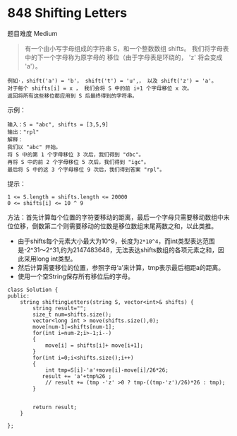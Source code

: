 # 848 Shifting Letters
题目难度 Medium
> 有一个由小写字母组成的字符串 S，和一个整数数组 shifts。
我们将字母表中的下一个字母称为原字母的 移位（由于字母表是环绕的， 'z' 将会变成 'a'）。
```
例如·，shift('a') = 'b'， shift('t') = 'u',， 以及 shift('z') = 'a'。
对于每个 shifts[i] = x ， 我们会将 S 中的前 i+1 个字母移位 x 次。
返回将所有这些移位都应用到 S 后最终得到的字符串。
```
示例：
```
输入：S = "abc", shifts = [3,5,9]
输出："rpl"
解释：
我们以 "abc" 开始。
将 S 中的第 1 个字母移位 3 次后，我们得到 "dbc"。
再将 S 中的前 2 个字母移位 5 次后，我们得到 "igc"。
最后将 S 中的这 3 个字母移位 9 次后，我们得到答案 "rpl"。
```
提示：

```
1 <= S.length = shifts.length <= 20000
0 <= shifts[i] <= 10 ^ 9
```

方法：首先计算每个位置的字符要移动的距离，最后一个字母只需要移动数组中末位位移，倒数第二个则需要移动的位数是移位数组末尾两数之和，以此类推。
- 由于shifts每个元素大小最大为10^9，长度为`2*10^4`，而int类型表达范围是-2^31～2^31,约为2147483648，无法表达shifts数组的各项元素之和，因此采用long int类型。
- 然后计算需要移位的位置，参照字母‘a’来计算，tmp表示最后相距a的距离。
- 使用一个空String保存所有移位后的字母。
```
class Solution {
public:
    string shiftingLetters(string S, vector<int>& shifts) {
        string result="";
        size_t num=shifts.size();
        vector<long int > move(shifts.size(),0);
        move[num-1]=shifts[num-1];
        for(int i=num-2;i>-1;i--)
        {
            move[i] = shifts[i]+ move[i+1];
        }
        for(int i=0;i<shifts.size();i++)
        {
            int tmp=S[i]-'a'+move[i]-move[i]/26*26;
           result += 'a'+tmp%26 ;
            // result += (tmp -'z' >0 ? tmp-((tmp-'z')/26)*26 : tmp);
        }


        return result;
    }

};
```
